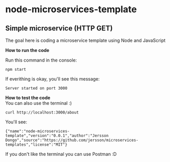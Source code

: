 # node-microservices-template
Simple microservice (HTTP GET) 
---
The goal here is coding a microservice template using Node and JavaScript

**How to run the code** </br>

Run this command in the console:
```console
npm start
```
If everithing is okay, you'll see this message:
```console
Server started on port 3000
````

**How to test the code** </br>
You can also use the terminal :)

```console
curl http://localhost:3000/about
```

You'll see:
```console
{"name":"node-microservices-template","version":"0.0.1","author":"Jersson Dongo","source":"https://github.com/jersson/microservices-templates","license":"MIT"}
```

If you don't like the terminal you can use Postman :D